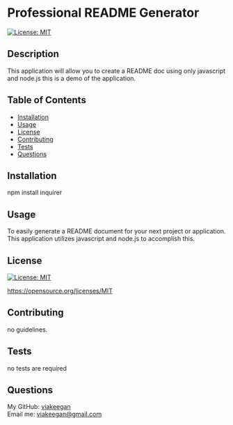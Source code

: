 # Professional README Generator

  [![License: MIT](https://img.shields.io/badge/License-MIT-yellow.svg)](https://opensource.org/licenses/MIT)

  ## Description

  This application will allow you to create a README doc using only javascript and node.js this is a demo of the application.

  ## Table of Contents

  * [Installation](#installation)
  * [Usage](#usage)
  * [License](#license)
  * [Contributing](#contributing)
  * [Tests](#tests)
  * [Questions](#questions)

  ## Installation

  npm install inquirer

  ## Usage

  To easily generate a README document for your next project or application. This application utilizes javascript and node.js to accomplish this.

  ## License

  [![License: MIT](https://img.shields.io/badge/License-MIT-yellow.svg)](https://opensource.org/licenses/MIT)
  
  https://opensource.org/licenses/MIT 
    

  ## Contributing
  
  no guidelines.
  
  ## Tests
  no tests are required

  ## Questions
  My GitHub: [viakeegan](https://github.com/viakeegan) <br>
  Email me: viakeegan@gmail.com
